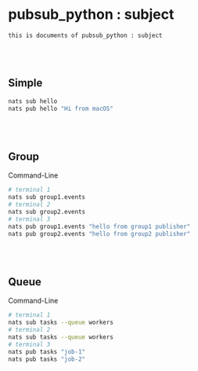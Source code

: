 <!--------------------------------------------------------------------------------- Description -->
#  pubsub_python : subject
    this is documents of pubsub_python : subject

<!--------------------------------------------------------------------------------- Simple -->
<br><br>

## Simple 
```bash
nats sub hello
nats pub hello "Hi from macOS"
```

<!--------------------------------------------------------------------------------- Group -->
<br><br>

## Group 
Command-Line
```bash
# terminal 1
nats sub group1.events
# terminal 2
nats sub group2.events
# terminal 3
nats pub group1.events "hello from group1 publisher"
nats pub group2.events "hello from group2 publisher"
```

<!--------------------------------------------------------------------------------- Queue -->
<br><br>

## Queue 
Command-Line
```bash
# terminal 1
nats sub tasks --queue workers
# terminal 2
nats sub tasks --queue workers
# terminal 3
nats pub tasks "job-1"
nats pub tasks "job-2"
```